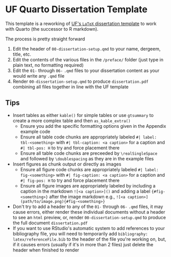# UF Quarto Dissertation Template

This template is a reworking of [UF's `LaTeX` dissertation template](https://it.ufl.edu/helpdesk/graduate-resources/ms-word--latex-templates/) to work with Quarto (the successor to R markdown).

The process is pretty straight forward

1. Edit the header of `00-dissertation-setup.qmd` to your name, dergeem, title, etc.
2. Edit the contents of the various files in the `/preface/` folder (just type in plain text, no formatting required)
3. Edit the `01-` through `06-` `.qmd` files to your dissertation content as your would write any `.qmd` file
4. Render `00-dissertation-setup.qmd` to produce `dissertation.pdf` combining all files together in line with the UF template

## Tips

- Insert tables as either `kable()` for simple tables or use `gtsummary` to create a more complex table and then `as_kable_extra()`
  - Ensure you add the specific formatting options given in the Appendix example code 
  - Ensure all table code chunks are appropriately labeled `#| label: tbl-<something>` with `#| tbl-caption: <a caption>` for a caption and `#| tbl-pos: H`  to try and force placement there
  - Ensure all table code chunks are preceeded by `\realSingleSpace` and followed by `\doublespacing` as they are in the example files
- Insert figures as chunk output or directly as images
  - Ensure all figure code chunks are appropriately labeled `#| label: fig-<something>` with `#| fig-caption: <a caption>` for a caption and `#| fig-pos: H`  to try and force placement there
  - Ensure all figure images are appropriately labeled by including a caption in the markdown `![<a caption>]()` and adding a label `{#fig-<something>}` after the image markdown e.g., `![<a caption>](path/to/image.png){#fig-<something>}`
- Don't try to add a header to any of the `01-` through `06-` `.qmd` files, it may cause errors, either render these individual documents without a header to see an `html` preview, or, render `00-dissertation-setup.qmd` to produce the full document `dissertation.pdf`
- If you want to use RStudio's automatic system to add references to your bibliography file, you will need to temporarily add `bibliography: latex/referenceFile.bib` to the header of the file you're working on, but, if it causes errors (usually if it's in more than 2 files) just delete the header when finished to render
